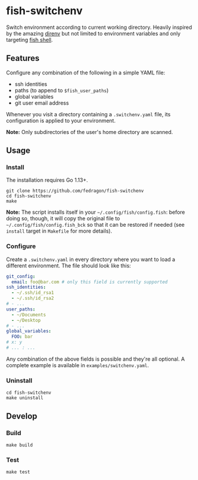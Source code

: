 # fish-switchenv

Switch environment according to current working directory. Heavily inspired by the amazing [direnv](https://direnv.net/) but not limited to environment variables and only targeting [fish shell](https://fishshell.com).

## Features

Configure any combination of the following in a simple YAML file:
- ssh identities
- paths (to append to `$fish_user_paths`)
- global variables
- git user email address

Whenever you visit a directory containing a `.switchenv.yaml` file, its configuration is applied to your environment.

**Note:** Only subdirectories of the user's home directory are scanned.

## Usage

### Install

The installation requires Go 1.13+.

```
git clone https://github.com/fedragon/fish-switchenv
cd fish-switchenv
make
```

**Note:** The script installs itself in your `~/.config/fish/config.fish`: before doing so, though, it will copy the original file to `~/.config/fish/config.fish_bck` so that it can be restored if needed (see `install` target in `Makefile` for more details).

### Configure

Create a `.switchenv.yaml` in every directory where you want to load a different environment. The file should look like this:

```yaml
git_config:
  email: foo@bar.com # only this field is currently supported
ssh_identities:
  - ~/.ssh/id_rsa1
  - ~/.ssh/id_rsa2
# - ...
user_paths:
  - ~/Documents
  - ~/Desktop
# - ...
global_variables:
  FOO: bar
# x: y
# ... : ...
```

Any combination of the above fields is possible and they're all optional. A complete example is available in `examples/switchenv.yaml`.

### Uninstall

```
cd fish-switchenv
make uninstall
```

## Develop

### Build

```
make build
```

### Test

```
make test
```
